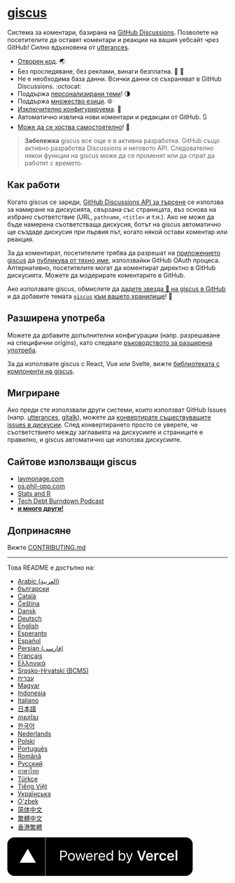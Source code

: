 # [giscus][giscus]

Система за коментари, базирана на [GitHub Discussions][discussions]. Позволете на посетителите да оставят коментари и реакции на вашия уебсайт чрез GitHub! Силно вдъхновена от [utterances][utterances].

- [Отворен код][repo]. 🌏
- Без проследяване, без реклами, винаги безплатна. 📡 🚫
- Не е необходима база данни. Всички данни се съхраняват в GitHub Discussions. :octocat:
- Поддържа [персонализирани теми][creating-custom-themes]! 🌗
- Поддържа [множество езици][multiple-languages]. 🌐
- [Изключително конфигурируема][advanced-usage]. 🔧
- Автоматично извлича нови коментари и редакции от GitHub. 🔃
- [Може да се хоства самостоятелно][self-hosting]! 🤳

> **Забележка**
> giscus все още е в активна разработка. GitHub също активно разработва Discussions и неговото API. Следователно някои функции на giscus може да се променят или да спрат да работят с времето.

## Как работи

Когато giscus се зареди, [GitHub Discussions API за търсене][search-api] се използва за намиране на дискусията, свързана със страницата, въз основа на избрано съответствие (URL, `pathname`, `<title>` и т.н.). Ако не може да бъде намерена съответстваща дискусия, ботът на giscus автоматично ще създаде дискусия при първия път, когато някой остави коментар или реакция.

За да коментират, посетителите трябва да разрешат на [приложението giscus][giscus-app] да [публикува от тяхно име][authorization], използвайки GitHub OAuth процеса. Алтернативно, посетителите могат да коментират директно в GitHub дискусията. Можете да модерирате коментарите в GitHub.

[giscus]: https://giscus.app
[discussions]: https://docs.github.com/en/discussions
[utterances]: https://github.com/utterance/utterances
[repo]: https://github.com/giscus/giscus
[advanced-usage]: https://github.com/giscus/giscus/blob/main/ADVANCED-USAGE.md
[creating-custom-themes]: https://github.com/giscus/giscus/blob/main/ADVANCED-USAGE.md#data-theme
[multiple-languages]: https://github.com/giscus/giscus/blob/main/CONTRIBUTING.md#adding-localizations
[self-hosting]: https://github.com/giscus/giscus/blob/main/SELF-HOSTING.md
[search-api]: https://docs.github.com/en/graphql/guides/using-the-graphql-api-for-discussions#search
[giscus-app]: https://github.com/apps/giscus
[authorization]: https://docs.github.com/en/developers/apps/identifying-and-authorizing-users-for-github-apps

<!-- configuration -->

Ако използвате giscus, обмислете да [дадете звезда 🌟 на giscus в GitHub][repo] и да добавите темата [`giscus`][giscus-topic] [към вашето хранилище][topic-howto]! 🎉

## Разширена употреба

Можете да добавите допълнителни конфигурации (напр. разрешаване на специфични origins), като следвате [ръководството за разширена употреба][advanced-usage].

За да използвате giscus с React, Vue или Svelte, вижте [библиотеката с компоненти на giscus][giscus-component].

## Мигриране

Ако преди сте използвали други системи, които използват GitHub Issues (напр. [utterances][utterances], [gitalk][gitalk]), можете да [конвертирате съществуващите issues в дискусии][convert]. След конвертирането просто се уверете, че съответствието между заглавията на дискусиите и страниците е правилно, и giscus автоматично ще използва дискусиите.

## Сайтове използващи giscus

- [laymonage.com][laymonage-website]
- [os.phil-opp.com][os-phil-opp]
- [Stats and R][statsandr]
- [Tech Debt Burndown Podcast][techdebtburndown]
- [**и много други!**][giscus-topic]

## Допринасяне

Вижте [CONTRIBUTING.md][contributing]

[giscus-component]: https://github.com/giscus/giscus-component
[repo]: https://github.com/giscus/giscus
[giscus-topic]: https://github.com/topics/giscus
[topic-howto]: https://docs.github.com/en/github/administering-a-repository/classifying-your-repository-with-topics
[advanced-usage]: https://github.com/giscus/giscus/blob/main/ADVANCED-USAGE.md
[utterances]: https://github.com/utterance/utterances
[gitalk]: https://github.com/gitalk/gitalk
[convert]: https://docs.github.com/en/discussions/managing-discussions-for-your-community/moderating-discussions#converting-an-issue-to-a-discussion
[laymonage-website]: https://laymonage.com/posts/giscus
[os-phil-opp]: https://os.phil-opp.com
[statsandr]: https://statsandr.com
[techdebtburndown]: https://techdebtburndown.com
[contributing]: https://github.com/giscus/giscus/blob/main/CONTRIBUTING.md

<!-- end -->

---

Това README е достъпно на:

- [Arabic (العربية)](README.ar.md)
- [български](README.bg.md)
- [Català](README.ca.md)
- [Čeština](README.cs.md)
- [Dansk](README.da.md)
- [Deutsch](README.de.md)
- [English](README.md)
- [Esperanto](README.eo.md)
- [Español](README.es.md)
- [Persian (فارسی)](README.fa.md)
- [Français](README.fr.md)
- [Ελληνικά](README.gr.md)
- [Srpsko-Hrvatski (BCMS)](README.hbs.md)
- [עברית](README.he.md)
- [Magyar](README.hu.md)
- [Indonesia](README.id.md)
- [Italiano](README.it.md)
- [日本語](README.ja.md)
- [ភាសាខ្មែរ](README.kh.md)
- [한국어](README.ko.md)
- [Nederlands](README.nl.md)
- [Polski](README.pl.md)
- [Português](README.pt.md)
- [Română](README.ro.md)
- [Русский](README.ru.md)
- [ภาษาไทย](README.th.md)
- [Türkçe](README.tr.md)
- [Tiếng Việt](README.vi.md)
- [Українська](README.uk.md)
- [O'zbek](README.uz.md)
- [简体中文](README.zh-CN.md)
- [繁體中文](README.zh-TW.md)
- [香港繁體](README.zh-HK.md)

[![Powered by Vercel](public/powered-by-vercel.svg)][vercel]

[vercel]: https://vercel.com/?utm_source=giscus&utm_campaign=oss
